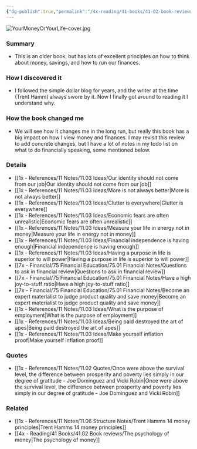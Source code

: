 ```yaml
---
{"dg-publish":true,"permalink":"/4x-reading/41-books/41-02-book-reviews/your-money-or-your-life-joe-dominguez-and-vicki-robin/","title":"Your money or your life - Joe Dominguez and Vicki Robin","dgShowBacklinks":false}
---
```



![YourMoneyOrYourLife-cover.jpg](/img/user/4x%20-%20Reading/41%20Books/41.02%20Book%20reviews/YourMoneyOrYourLife-cover.jpg)
### Summary
- This is an older book, but has lots of excellent principles on how to think about money, savings, and how to run our finances.

### How I discovered it
- I followed the simple dollar blog for years, and the writer at the time (Trent Hamm) always swore by it. Now I finally got around to reading it I understand why.

### How the book changed me
- We will see how it changes me in the long run, but really this book has a big impact on how I view money and finances. I may revisit this review to add concrete changes, but I have a lot of notes in my todo list on what to do financially speaking, some mentioned below.

### Details
- [[1x - References/11 Notes/11.03 Ideas/Our identity should not come from our job\|Our identity should not come from our job]]
- [[1x - References/11 Notes/11.03 Ideas/More is not always better\|More is not always better]]
- [[1x - References/11 Notes/11.03 Ideas/Clutter is everywhere\|Clutter is everywhere]]
- [[1x - References/11 Notes/11.03 Ideas/Economic fears are often unrealistic\|Economic fears are often unrealistic]]
- [[1x - References/11 Notes/11.03 Ideas/Measure your life in energy not in money\|Measure your life in energy not in money]]
- [[1x - References/11 Notes/11.03 Ideas/Financial independence is having enough\|Financial independence is having enough]]
- [[1x - References/11 Notes/11.03 Ideas/Having a purpose in life is superior to will power\|Having a purpose in life is superior to will power]]
- [[7x - Financial/75 Financial Education/75.01 Financial Notes/Questions to ask in financial review\|Questions to ask in financial review]]
- [[7x - Financial/75 Financial Education/75.01 Financial Notes/Have a high joy-to-stuff ratio\|Have a high joy-to-stuff ratio]]
- [[7x - Financial/75 Financial Education/75.01 Financial Notes/Become an expert materialist to judge product quality and save money\|Become an expert materialist to judge product quality and save money]]
- [[1x - References/11 Notes/11.03 Ideas/What is the purpose of employment\|What is the purpose of employment]]
- [[1x - References/11 Notes/11.03 Ideas/Being paid destroyed the art of apes\|Being paid destroyed the art of apes]]
- [[1x - References/11 Notes/11.03 Ideas/Make yourself inflation proof\|Make yourself inflation proof]]

### Quotes
- [[1x - References/11 Notes/11.02 Quotes/Once were above the survival level, the difference between prosperity and poverty lies simply in our degree of gratitude - Joe Dominguez and Vicki Robin\|Once were above the survival level, the difference between prosperity and poverty lies simply in our degree of gratitude - Joe Dominguez and Vicki Robin]]

### Related
- [[1x - References/11 Notes/11.06 Structure Notes/Trent Hamms 14 money principles\|Trent Hamms 14 money principles]]
- [[4x - Reading/41 Books/41.02 Book reviews/The psychology of money\|The psychology of money]]
